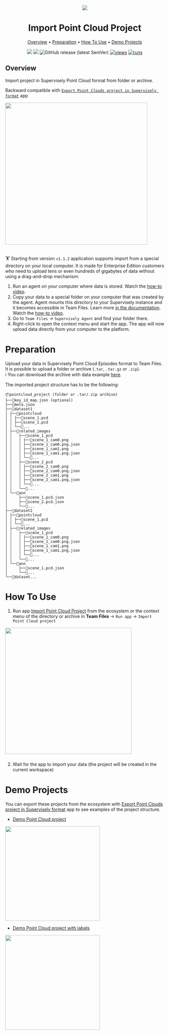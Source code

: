 <div align="center" markdown>
<img src="https://github.com/supervisely-ecosystem/import-pointcloud-project/assets/115161827/cbabc182-762f-4b37-a1cf-73b3087d078c">

# Import Point Cloud Project

<p align="center">
  <a href="#Overview">Overview</a> •
  <a href="#Preparation">Preparation</a> •
  <a href="#How-To-Use">How To Use</a> •
  <a href="#Demo-Projects">Demo Projects</a>
</p>

[![](https://img.shields.io/badge/supervisely-ecosystem-brightgreen)](https://ecosystem.supervisely.com/apps/import-pointcloud-project)
[![](https://img.shields.io/badge/slack-chat-green.svg?logo=slack)](https://supervisely.com/slack)
![GitHub release (latest SemVer)](https://img.shields.io/github/v/release/supervisely-ecosystem/import-pointcloud-project)
[![views](https://app.supervisely.com/img/badges/views/supervisely-ecosystem/import-pointcloud-project.png)](https://supervisely.com)
[![runs](https://app.supervisely.com/img/badges/runs/supervisely-ecosystem/import-pointcloud-project.png)](https://supervisely.com)

</div>

## Overview

Import project in Supervisely Point Cloud format from folder or archive.

Backward compatible with [`Export Point Clouds project in Supervisely format`](https://ecosystem.supervisely.com/apps/export-pointclouds-project-in-supervisely-format) app

<img data-key="sly-module-link" data-module-slug="supervisely-ecosystem/export-pointclouds-project-in-supervisely-format" src="https://user-images.githubusercontent.com/97401023/193619296-df4ea2b2-e26c-42c2-b98a-bbe578c67fdb.png" width="450px" style='padding-bottom: 20px'/>

🏋️ Starting from version `v1.1.2` application supports import from a special directory on your local computer. It is made for Enterprise Edition customers who need to upload tens or even hundreds of gigabytes of data without using a drag-and-drop mechanism:

1. Run an agent on your computer where data is stored. Watch the [how-to video](https://youtu.be/aO7Zc4kTrVg).
2. Copy your data to a special folder on your computer that was created by the agent. Agent mounts this directory to your Supervisely instance and it becomes accessible in Team Files. Learn more [in the documentation](https://docs.supervisely.com/customization/agents/agent-storage). Watch the [how-to video](https://youtu.be/63Kc8Xq9H0U).
3. Go to `Team Files` -> `Supervisely Agent` and find your folder there.
4. Right-click to open the context menu and start the app. The app will now upload data directly from your computer to the platform.

# Preparation

Upload your data in Supervisely Point Cloud Episodes format to Team Files. It is possible to upload a folder or archive (`.tar`, `.tar.gz` or `.zip`).<br>
ℹ️ You can download the archive with data example [here](https://github.com/supervisely-ecosystem/import-pointcloud-project/files/12547913/my_pointcloud_project.zip).<br>

The imported project structure has to be the following:

```
📦pointcloud_project (folder or .tar/.zip archive)
├──📜key_id_map.json (optional)
├──📜meta.json
├──📂dataset1
│ ├──📂pointcloud
│ │ ├──📜scene_1.pcd
│ │ ├──📜scene_2.pcd
│ │ └──📜...
│ ├──📂related_images
│ │   ├──📂scene_1_pcd
│ │   │ ├──📜scene_1_cam0.png
│ │   │ ├──📜scene_1_cam0.png.json
│ │   │ ├──📜scene_1_cam1.png
│ │   │ ├──📜scene_1_cam1.png.json
│ │   │ └──📜...
│ │   ├──📂scene_2_pcd
│ │   │ ├──📜scene_2_cam0.png
│ │   │ ├──📜scene_2_cam0.png.json
│ │   │ ├──📜scene_2_cam1.png
│ │   │ ├──📜scene_2_cam1.png.json
│ │   │ └──📜...
│ │   └──📂...
│ └──📂ann
│     ├──📜scene_1.pcd.json
│     ├──📜scene_2.pcd.json
│     └──📜...
├──📂dataset2
│ ├──📂pointcloud
│ │ ├──📜scene_1.pcd
│ │ └──📜...
│ ├──📂related_images
│ │   ├──📂scene_1_pcd
│ │   │ ├──📜scene_1_cam0.png
│ │   │ ├──📜scene_1_cam0.png.json
│ │   │ ├──📜scene_1_cam1.png
│ │   │ ├──📜scene_1_cam1.png.json
│ │   │ └──📜...
│ │   └──📂...
│ └──📂ann
│     ├──📜scene_1.pcd.json
│     └──📜...
└──📂dataset...
```

# How To Use

1. Run app [Import Point Cloud Project](https://ecosystem.supervisely.com/apps/import-pointcloud-project) from the ecosystem or the context menu of the directory or archive in **Team Files** -> `Run app` -> `Import Point Cloud project`

<img data-key="sly-module-link" data-module-slug="supervisely-ecosystem/import-pointcloud-project" src="https://user-images.githubusercontent.com/97401023/193620195-6481801e-0fc5-4ac3-858f-cb3a294defac.png" width="400px" style='padding-bottom: 10px'/>

2. Wait for the app to import your data (the project will be created in the current workspace)

# Demo Projects

You can export these projects from the ecosystem with [Export Point Clouds project in Supervisely format](https://ecosystem.supervisely.com/apps/export-pointclouds-project-in-supervisely-format) app to see examples of the project structure.

- [Demo Point Cloud project](https://ecosystem.supervisely.com/projects/demo-pointcloud-project)

<img data-key="sly-module-link" data-module-slug="supervisely-ecosystem/demo-pointcloud-project" src="https://user-images.githubusercontent.com/97401023/193617265-431aa000-ae57-4beb-aa9b-8ba31d755b74.png" width="300px" margin-bottom="10px"/>

- [Demo Point Cloud project with labels](https://ecosystem.supervisely.com/projects/demo-pointcloud-project-annotated)

<img data-key="sly-module-link" data-module-slug="supervisely-ecosystem/demo-pointcloud-project-annotated" src="https://user-images.githubusercontent.com/97401023/193617359-2b929837-901e-4d98-92b8-cecb32d8f3af.png" width="300px" margin-bottom="10px" />
